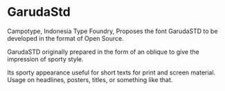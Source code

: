 # GarudaStd
Campotype, Indonesia Type Foundry, Proposes the font GarudaSTD to be developed in the format of Open Source.

GarudaSTD originally prepared in the form of an oblique to give the impression of sporty style.

Its sporty appearance useful for short texts for print and screen material. Usage on headlines, posters, titles, or something like that.
